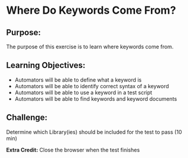 # Where Do Keywords Come From?

## Purpose:
The purpose of this exercise is to learn where keywords come from.

## Learning Objectives:

- Automators will be able to define what a keyword is
- Automators will be able to identify correct syntax of a keyword
- Automators will be able to use a keyword in a test script
- Automators will be able to find keywords and keyword documents

## Challenge: 
Determine which Library(ies) should be included for the test to pass (10 min)

**Extra Credit:** Close the browser when the test finishes